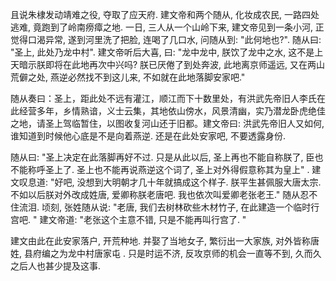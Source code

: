 且说朱棣发动靖难之役, 夺取了应天府.  建文帝和两个随从, 化妆成农民, 一路四处逃难, 竟跑到了岭南痨瘴之地. 一日, 三人从一个山岭下来, 建文帝见到一条小河, 正觉得口渴异常, 遂到河里洗了把脸, 连喝了几口水, 问随从到: "此何地也?". 随从曰: "圣上, 此处乃龙中村". 建文帝听后大喜, 曰: "龙中龙中, 朕饮了龙中之水, 这不是上天暗示朕即将在此地再次中兴吗?  朕已厌倦了到处奔波, 此地离京师遥远,  又在两山荒僻之处, 燕逆必然找不到这儿来, 不如就在此地落脚安家吧."

随从奏曰：圣上，距此处不远有灌江，顺江而下十数里处，有洪武先帝旧人李氏在此经营多年，乡情熟谙，义士云集，其地依山傍水，风景清幽，实乃潜龙卧虎绝佳之地，请圣上驾临暂住，以图收复河山还于旧都。建文帝曰: 洪武先帝旧人又如何, 谁知道到时候他心底是不是向着燕逆. 还是在此处安家吧, 不要透露身份.

随从曰: "圣上决定在此落脚再好不过. 只是从此以后, 圣上再也不能自称朕了, 臣也不能称呼圣上了.  圣上也不能再说燕逆这个词了, 圣上对外得假意称其为皇上" . 建文叹息道: "好吧, 没想到大明朝才几十年就搞成这个样子. 朕平生甚佩服大唐太宗. 不如以后朕对外改成姓唐, 爱卿称朕老唐吧. 我也依次叫爱卿老张老王."  随从忍不住流泪. 顷刻, 张姓随从说: "老唐, 我们去树林砍些木材竹子, 在此建造一个临时行宫吧. " 建文帝道: "老张这个主意不错, 只是不能再叫行宫了. "  

建文由此在此安家落户, 开荒种地. 并娶了当地女子, 繁衍出一大家族, 对外皆称唐姓, 县府编之为龙中村唐家屯 . 只是时运不济, 反攻京师的机会一直等不到, 久而久之后人也甚少提及这事.

